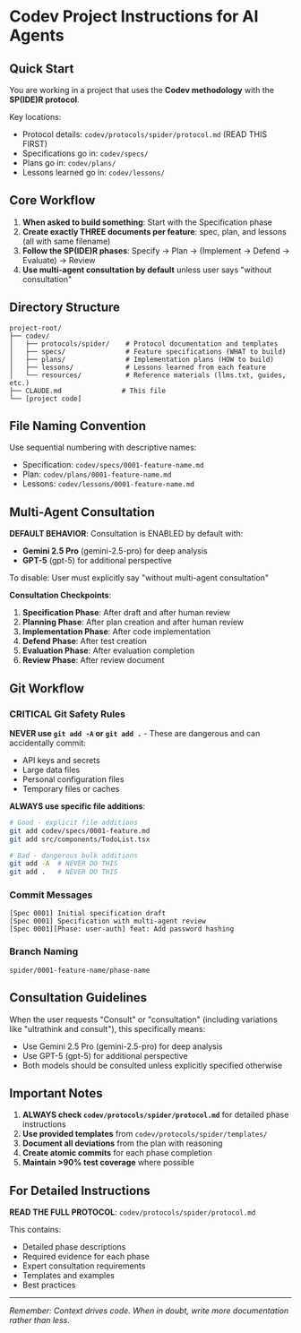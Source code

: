 # Codev Project Instructions for AI Agents

## Quick Start

You are working in a project that uses the **Codev methodology** with the **SP(IDE)R protocol**.

Key locations:
- Protocol details: `codev/protocols/spider/protocol.md` (READ THIS FIRST)
- Specifications go in: `codev/specs/`
- Plans go in: `codev/plans/`
- Lessons learned go in: `codev/lessons/`

## Core Workflow

1. **When asked to build something**: Start with the Specification phase
2. **Create exactly THREE documents per feature**: spec, plan, and lessons (all with same filename)
3. **Follow the SP(IDE)R phases**: Specify → Plan → (Implement → Defend → Evaluate) → Review
4. **Use multi-agent consultation by default** unless user says "without consultation"

## Directory Structure
```
project-root/
├── codev/
│   ├── protocols/spider/    # Protocol documentation and templates
│   ├── specs/               # Feature specifications (WHAT to build)
│   ├── plans/               # Implementation plans (HOW to build)
│   ├── lessons/             # Lessons learned from each feature
│   └── resources/           # Reference materials (llms.txt, guides, etc.)
├── CLAUDE.md               # This file
└── [project code]
```

## File Naming Convention

Use sequential numbering with descriptive names:
- Specification: `codev/specs/0001-feature-name.md`
- Plan: `codev/plans/0001-feature-name.md`
- Lessons: `codev/lessons/0001-feature-name.md`

## Multi-Agent Consultation

**DEFAULT BEHAVIOR**: Consultation is ENABLED by default with:
- **Gemini 2.5 Pro** (gemini-2.5-pro) for deep analysis
- **GPT-5** (gpt-5) for additional perspective

To disable: User must explicitly say "without multi-agent consultation"

**Consultation Checkpoints**:
1. **Specification Phase**: After draft and after human review
2. **Planning Phase**: After plan creation and after human review
3. **Implementation Phase**: After code implementation
4. **Defend Phase**: After test creation
5. **Evaluation Phase**: After evaluation completion
6. **Review Phase**: After review document

## Git Workflow

### CRITICAL Git Safety Rules

**NEVER use `git add -A` or `git add .`** - These are dangerous and can accidentally commit:
- API keys and secrets
- Large data files
- Personal configuration files
- Temporary files or caches

**ALWAYS use specific file additions**:
```bash
# Good - explicit file additions
git add codev/specs/0001-feature.md
git add src/components/TodoList.tsx

# Bad - dangerous bulk additions
git add -A  # NEVER DO THIS
git add .   # NEVER DO THIS
```

### Commit Messages
```
[Spec 0001] Initial specification draft
[Spec 0001] Specification with multi-agent review
[Spec 0001][Phase: user-auth] feat: Add password hashing
```

### Branch Naming
```
spider/0001-feature-name/phase-name
```

## Consultation Guidelines

When the user requests "Consult" or "consultation" (including variations like "ultrathink and consult"), this specifically means:
- Use Gemini 2.5 Pro (gemini-2.5-pro) for deep analysis
- Use GPT-5 (gpt-5) for additional perspective
- Both models should be consulted unless explicitly specified otherwise

## Important Notes

1. **ALWAYS check `codev/protocols/spider/protocol.md`** for detailed phase instructions
2. **Use provided templates** from `codev/protocols/spider/templates/`
3. **Document all deviations** from the plan with reasoning
4. **Create atomic commits** for each phase completion
5. **Maintain >90% test coverage** where possible

## For Detailed Instructions

**READ THE FULL PROTOCOL**: `codev/protocols/spider/protocol.md`

This contains:
- Detailed phase descriptions
- Required evidence for each phase
- Expert consultation requirements
- Templates and examples
- Best practices

---

*Remember: Context drives code. When in doubt, write more documentation rather than less.*